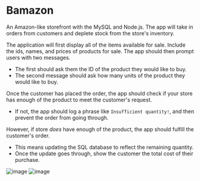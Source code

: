 # Bamazon


An Amazon-like storefront with the MySQL and Node.js. The app will take in orders from customers and deplete stock from the store's inventory. 

The application will first display all of the items available for sale. Include the ids, names, and prices of products for sale. The app should then prompt users with two messages.

   * The first should ask them the ID of the product they would like to buy.
   * The second message should ask how many units of the product they would like to buy.

Once the customer has placed the order, the app should check if your store has enough of the product to meet the customer's request.

   * If not, the app should log a phrase like `Insufficient quantity!`, and then prevent the order from going through.

However, if store _does_ have enough of the product, the app should fulfill the customer's order.
   * This means updating the SQL database to reflect the remaining quantity.
   * Once the update goes through, show the customer the total cost of their purchase.

![image](https://user-images.githubusercontent.com/27830803/29238377-06226ae4-7ee9-11e7-9d0f-752002dc3c1d.png)
![image](https://user-images.githubusercontent.com/27830803/29238385-1eb82062-7ee9-11e7-9159-819ea924905e.png)

